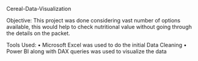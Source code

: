 Cereal-Data-Visualization

Objective: This project was done considering vast number of options available, this would help to check nutritional value without going through the details on the packet.

Tools Used:
•	Microsoft Excel was used to do the initial Data Cleaning 
•	Power BI along with DAX queries was used to visualize the data


